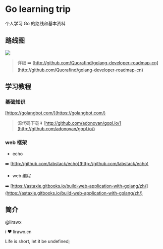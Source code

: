 # Go learning trip

个人学习 Go 的路线和基本资料

## 路线图

![](https://github.com/Quorafind/golang-developer-roadmap-cn/blob/master/golang-developer-roadmap.png)

> 详细 ➡️ [http://github.com/Quorafind/golang-developer-roadmap-cn](http://github.com/Quorafind/golang-developer-roadmap-cn)

## 学习教程

### 基础知识

[https://golangbot.com/](https://golangbot.com/)

> 源代码下载 ⏬ [http://github.com/adonovan/gopl.io/](http://github.com/adonovan/gopl.io/)

### web 框架

- echo

➡️ [http://github.com/labstack/echo](http://github.com/labstack/echo)

- web 编程

➡️ [https://astaxie.gitbooks.io/build-web-application-with-golang/zh/](https://astaxie.gitbooks.io/build-web-application-with-golang/zh/)

## 简介

@lirawx

i ❤ lirawx.cn

Life is short, let it be undefined;
